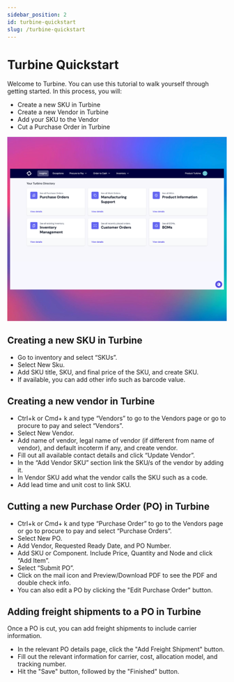 ```yaml
---
sidebar_position: 2
id: turbine-quickstart
slug: /turbine-quickstart
---
```


# Turbine Quickstart

Welcome to Turbine. You can use this tutorial to walk yourself through getting started. In this process, you will:
* Create a new SKU in Turbine
* Create a new Vendor in Turbine
* Add your SKU to the Vendor
* Cut a Purchase Order in Turbine

![Order Index Page](../static/img/quickstart.png)

## Creating a new SKU in Turbine

* Go to inventory and select “SKUs”.
* Select New Sku.
* Add SKU title, SKU, and final price of the SKU, and create SKU.
* If available, you can add other info such as barcode value.

## Creating a new vendor in Turbine

* Ctrl+k or Cmd+ k and type “Vendors” to go to the Vendors page or go to procure to pay and select “Vendors”.
* Select New Vendor.
* Add name of vendor, legal name of vendor (if different from name of vendor), and default incoterm if any, and create vendor.
* Fill out all available contact details and click “Update Vendor”.
* In the “Add Vendor SKU” section link the SKU/s of the vendor by adding it. 
* In Vendor SKU add what the vendor calls the SKU such as a code. 
* Add lead time and unit cost to link SKU.

## Cutting a new Purchase Order (PO) in Turbine

* Ctrl+k or Cmd+ k and type “Purchase Order” to go to the Vendors page or go to procure to pay and select “Purchase Orders”.
* Select New PO.
* Add Vendor, Requested Ready Date, and PO Number. 
* Add SKU or Component. Include Price, Quantity and Node and click “Add Item”.
* Select “Submit PO”.
* Click on the mail icon and Preview/Download PDF to see the PDF and double check info. 
* You can also edit a PO by clicking the "Edit Purchase Order" button.

## Adding freight shipments to a PO in Turbine 

Once a PO is cut, you can add freight shipments to include carrier information.
* In the relevant PO details page, click the "Add Freight Shipment" button.
* Fill out the relevant information for carrier, cost, allocation model, and tracking number.
* Hit the "Save" button, followed by the "Finished" button.  
